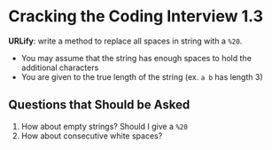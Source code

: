 # Cracking the Coding Interview 1.3

**URLify**:
write a method to replace all spaces in string with a `%20`.

- You may assume that the string has enough spaces to hold the additional characters
- You are given to the true length of the string (ex. `a b` has length 3)

## Questions that Should be Asked

1. How about empty strings? Should I give a `%20`
2. How about consecutive white spaces?